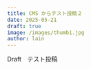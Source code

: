 ```yaml
---
title: CMS からテスト投稿２
date: 2025-05-21
draft: true
image: /images/thumb1.jpg
author: lain
---
```


Draft　テスト投稿
